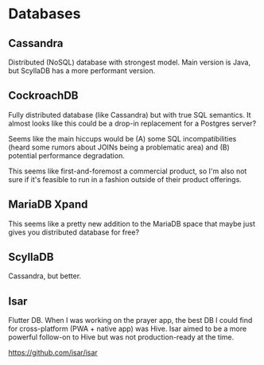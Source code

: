 # Databases

## Cassandra

Distributed (NoSQL) database with strongest model.
Main version is Java, but ScyllaDB has a more performant version.

## CockroachDB

Fully distributed database (like Cassandra) but with true SQL semantics.
It almost looks like this could be a drop-in replacement for a Postgres server?

Seems like the main hiccups would be (A) some SQL incompatibilities (heard some rumors about JOINs being a problematic area)
and (B) potential performance degradation.

This seems like first-and-foremost a commercial product,
so I'm also not sure if it's feasible to run in a fashion outside of their product offerings.

## MariaDB Xpand

This seems like a pretty new addition to the MariaDB space that maybe just gives you distributed database for free?

## ScyllaDB

Cassandra, but better.

## Isar

Flutter DB. When I was working on the prayer app, the best DB I could find for
cross-platform (PWA + native app) was Hive.
Isar aimed to be a more powerful follow-on to Hive but was not production-ready at the time.

https://github.com/isar/isar
